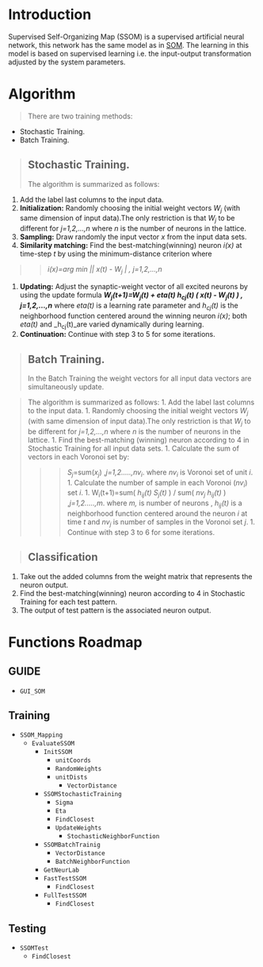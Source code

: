 # Introduction #

Supervised Self-Organizing Map (SSOM) is a supervised artificial neural network, this network  has the same model as in [SOM](SOM.md). The learning in this model is based on  supervised learning i.e. the input-output transformation adjusted by the system parameters.


# Algorithm #
> There are two training methods:
  * Stochastic Training.
  * Batch Training.

> ## Stochastic Training. ##
> The algorithm is summarized as follows:

  1. Add the label last columns to the input data.
  1. **Initialization:** Randomly choosing the initial weight vectors  _W<sub>j</sub>_ (with same dimension of input data).The only restriction is that _W<sub>j</sub>_ to be different for _j=1,2,...,n_ where _n_ is the number of neurons in the lattice.
  1. **Sampling:** Draw randomly the input vector _x_ from the input data sets.
  1. **Similarity matching:** Find the best-matching(winning) neuron _i(x)_ at time-step _t_ by using the minimum-distance criterion where
> > _i(x)=arg min || x(t) - W<sub>j</sub> | , j=1,2,...,n_
  1. **Updating:** Adjust the synaptic-weight vector of all excited neurons by using the update formula **_W<sub>j</sub>(t+1)=W<sub>j</sub>(t) + eta(t) h<sub>cj</sub>(t) ( x(t) - W<sub>j</sub>(t) )    ,   j=1,2,...,n_**  where _eta(t)_ is a learning rate parameter and _h<sub>cj</sub>(t)_ is the neighborhood function centered around the winning neuron _i(x)_; both _eta(t)_ and _h<sub>cj</sub>(t)_are varied dynamically during learning.
  1. **Continuation:** Continue with step 3 to 5 for some iterations.



> ## Batch Training. ##
> In the Batch Training the weight vectors for all input data vectors are simultaneously update.

> The algorithm is summarized as follows:
    1. Add the label last columns to the input data.
    1. Randomly choosing the initial weight vectors  _W<sub>j</sub>_ (with same dimension of input data).The only restriction is that _W<sub>j</sub>_ to be different for _j=1,2,...,n_ where _n_ is the number of neurons in the lattice.
    1. Find the best-matching (winning) neuron according to 4 in Stochastic Training for all input data sets.
    1. Calculate the sum of vectors in each Voronoi set by:
> > > _S<sub>j</sub>_=sum(_x<sub>j</sub>_)   ,_j=1,2.....,nv<sub>i</sub>_. where _nv<sub>i</sub>_ is Voronoi set of unit _i_.
    1. Calculate the number of sample in each Voronoi (_nv<sub>i</sub>_) set _i_.
    1. W<sub>i</sub>(t+1)=sum( _h<sub>ij</sub>(t)_ _S<sub>j</sub>(t)_ ) / sum( _nv<sub>j</sub>_ _h<sub>ij</sub>(t)_ )  ,_j=1,2.....,m_. where _m,_ is number of neurons , _h<sub>ij</sub>(t)_ is a neighborhood function centered around the neuron _i_ at time _t_ and _nv<sub>j</sub>_ is  number of samples in the Voronoi set _j_.
    1. Continue with step 3 to 6 for some iterations.


> ## Classification ##

  1. Take out the added columns from the weight matrix that represents the neuron output.
  1. Find the best-matching(winning) neuron according to 4 in Stochastic Training for each test pattern.
  1. The output of test pattern is the associated neuron output.


# Functions Roadmap #

## GUIDE ##

  * `GUI_SOM`

## Training ##


  * `SSOM_Mapping`
    * `EvaluateSSOM`
      * `InitSSOM`
        * `unitCoords`
        * `RandomWeights`
        * `unitDists`
          * `VectorDistance`
      * `SSOMStochasticTraining`
        * `Sigma`
        * `Eta`
        * `FindClosest`
        * `UpdateWeights`
          * `StochasticNeighborFunction`
      * `SSOMBatchTrainig`
        * `VectorDistance`
        * `BatchNeighborFunction`
      * `GetNeurLab`
      * `FastTestSSOM`
        * `FindClosest`
      * `FullTestSSOM`
        * `FindClosest`



## Testing ##


  * `SSOMTest`
    * `FindClosest`